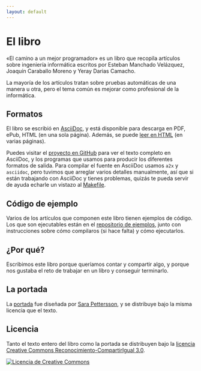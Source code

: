```yaml
---
layout: default
---
```

El libro
========

«El camino a un mejor programador» es un libro que recopila artículos
sobre ingeniería informática escritos por Esteban Manchado Velázquez,
Joaquín Caraballo Moreno y Yeray Darias Camacho.

La mayoría de los artículos tratan sobre pruebas automáticas de una
manera u otra, pero el tema común es mejorar como profesional de la
informática.

Formatos
--------

El libro se escribió en
[AsciiDoc](http://www.methods.co.nz/asciidoc/), y está disponible para
descarga en PDF, ePub, HTML (en una sola página). Además, se puede
[leer en HTML](html/) (en varias páginas).

Puedes visitar el [proyecto en
GitHub](https://github.com/emanchado/camino-mejor-programador) para
ver el texto completo en AsciiDoc, y los programas que usamos para
producir los diferentes formatos de salida. Para compilar el fuente en
AsciiDoc usamos `a2x` y `asciidoc`, pero tuvimos que arreglar varios
detalles manualmente, así que si están trabajando con AsciiDoc y
tienes problemas, quizás te pueda servir de ayuda echarle un vistazo
al
[Makefile](https://raw.github.com/emanchado/camino-mejor-programador/master/Makefile).

Código de ejemplo
-----------------

Varios de los artículos que componen este libro tienen ejemplos de
código. Los que son ejecutables están en el [repositorio de
ejemplos](https://github.com/emanchado/camino-mejor-programador-codigo),
junto con instrucciones sobre cómo compilaros (si hace falta) y
cómo ejecutarlos.

¿Por qué?
---------

Escribimos este libro porque queríamos contar y compartir algo, y
porque nos gustaba el reto de trabajar en un libro y conseguir
terminarlo.

La portada
----------

La
[portada](https://raw.github.com/emanchado/camino-mejor-programador/master/cover.png)
fue diseñada por [Sara Pettersson](http://www.sarap.se/), y se
distribuye bajo la misma licencia que el texto.

Licencia
--------

Tanto el texto entero del libro como la portada se distribuyen bajo la
[licencia Creative Commons Reconocimiento-CompartirIgual
3.0](http://creativecommons.org/licenses/by-sa/3.0/deed.es_ES").

<a rel="license"
   href="http://creativecommons.org/licenses/by-sa/3.0/deed.es_ES">
  <img alt="Licencia de Creative Commons" style="border-width:0"
     src="http://i.creativecommons.org/l/by-sa/3.0/88x31.png" />
</a>
